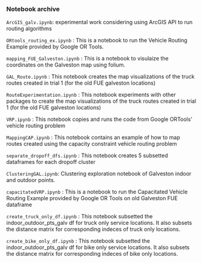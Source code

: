 ### Notebook archive

`ArcGIS_galv.ipynb`: experimental work considering using ArcGIS API to run routing algorithms

`ORtools_routing_ex.ipynb` : This is a notebook to run the Vehicle Routing Example provided by Google OR Tools.

`mapping_FUE_Galveston.ipynb` : This is a notebook to visulaize the coordinates on the Galveston map using folium.

`GAL_Route.ipynb` : This notebook creates the map visualizations of the truck routes created in trial 1 (for the old FUE galveston locations)

`RouteExperimentation.ipynb` : This notebook experiments with other packages to create the map visualizations of the truck routes created in trial 1 (for the old FUE galveston locations)

`VRP.ipynb` : This notebook copies and runs the code from Google ORTools' vehicle routing problem

`MappingCAP.ipynb` : This notebook contains an example of how to map routes created using the capacity constraint vehicle routing problem

`separate_dropoff_dfs.ipynb` : This notebook creates 5 subsetted dataframes for each dropoff cluster

`ClusteringGAL.ipynb`: Clustering exploration notebook of Galveston indoor and outdoor points. 

`capacitatedVRP.ipynb` : This is a notebook to run the Capacitated Vehicle Routing Example provided by Google OR Tools on old Galveston FUE dataframe

`create_truck_only_df.ipynb` : This notebook subsetted the indoor_outdoor_pts_galv df for truck only service locations. It also subsets the distance matrix for corresponding indeces of truck only locations.

`create_bike_only_df.ipynb` : This notebook subsetted the indoor_outdoor_pts_galv df for bike only service locations. It also subsets the distance matrix for corresponding indeces of bike only locations.
